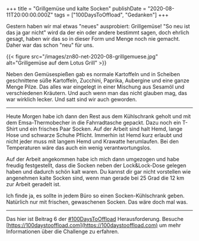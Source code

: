 +++
title = "Grillgemüse und kalte Socken"
publishDate = "2020-08-11T20:00:00.000Z"
tags = ["100DaysToOffload", "Gedanken"]
+++


Gestern haben wir mal etwas "neues" ausprobiert: Grillgemüse! "So neu ist das ja gar nicht" wird da der ein oder andere bestimmt sagen, doch ehrlich gesagt, haben wir das so in dieser Form und Menge noch nie gemacht. Daher war das schon "neu" für uns.

{{< figure src="/images/zn80-net-2020-08-grillgemuese.jpg" alt="Grillgemüse auf dem Lotus Grill" >}}

Neben den Gemüsespießen gab es normale Kartoffeln und in Scheiben geschnittene süße Kartoffeln, Zucchini, Paprika, Aubergine und eine ganze Menge Pilze. Das alles war eingelegt in einer Mischung aus Sesamöl und verschiedenen Kräutern. Und auch wenn man das nicht glauben mag, das war wirklich lecker. Und satt sind wir auch geworden.

---

Heute Morgen habe ich dann den Rest aus dem Kühlschrank geholt und mit dem Emsa-Thermobecher in die Fahrradtasche gepackt. Dazu noch ein T-Shirt und ein frisches Paar Socken. Auf der Arbeit sind halt Hemd, lange Hose und schwarze Schuhe Pflicht. Immerhin ist Hemd kurz erlaubt und nicht jeder muss mit langem Hemd und Krawatte herumlaufen. Bei den Temperaturen wäre das auch ein wenig verantwortungslos.

Auf der Arbeit angekommen habe ich mich dann umgezogen und habe freudig festgestellt, dass die Socken neben der Lock&Lock-Dose gelegen haben und dadurch schön kalt waren. Du kannst dir gar nicht vorstellen wie angenehmen kalte Socken sind, wenn man gerade bei 25 Grad die 12 km zur Arbeit geradelt ist.

Ich finde ja, es sollte in jedem Büro so einen Socken-Kühlschrank geben. Natürlich nur mit frischen, gewaschenen Socken. Das wäre doch mal was.

---

Das hier ist Beitrag 6 der [#100DaysToOffload](/tag/100DaysToOffload) Herausforderung. Besuche [https://100daystooffload.com](https://100daystooffload.com) um mehr Informationen über die Challenge zu erfahren.